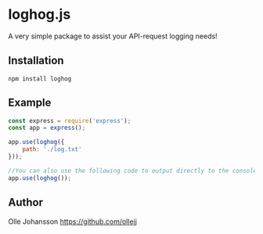 # loghog.js

A very simple package to assist your API-request logging needs!

## Installation
`npm install loghog`

## Example
```js
const express = require('express');
const app = express();

app.use(loghog({
    path: './log.txt'
}));

//You can also use the following code to output directly to the console.
app.use(loghog());
```

## Author
Olle Johansson
https://github.com/ollejj